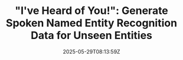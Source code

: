 ---
title: "\"I've Heard of You!\": Generate Spoken Named Entity Recognition Data for Unseen Entities"
authors:
- Jiawei Yu
- Xiang Geng
- Yuang Li
- Mengxin Ren
- Wei Tang
- Jiahuan Li
- Zhibin Lan
- Min Zhang
- Hao Yang
- Shujian Huang
- Jinsong Su
author_notes:
- "共同一作"
- "共同一作"
- 
- 
- 
- 
- 
- 
- 
- "通讯作者"
- "通讯作者"
date: "2025-05-29T08:13:59Z"
publishDate: "2025-05-29T08:13:59Z"
publication_types: [信息抽取]
publication: "**In Proc. of ICASSP 2025.** (CCF-B类)"
---